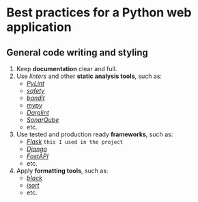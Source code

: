 # Best practices for a Python web application

## General code writing and styling

1. Keep **documentation** clear and full.
2. Use *linters* and other **static analysis tools**, such as:
    * [*PyLint*](http://pylint.org/)
    * [*safety*](http://github.com/pyupio/safety)
    * [*bandit*](http://github.com/PyCQA/bandit)
    * [*mypy*](http://mypy.readthedocs.io/en/)
    * [*Darglint*](http://github.com/terrencepreilly/darglint)
    * [*SonarQube*](http://sonarqube.org/)
    * etc.
3. Use tested and production ready **frameworks**, such as:
    * [*Flask*](http://flask.palletsprojects.com/)  `this I used in the project`
    * [*Django*](http://djangoproject.com/)
    * [*FastAPI*](http://fastapi.tiangolo.com/)
    * etc.
4. Apply **formatting tools**, such as:
    * [*black*](http://github.com/psf/black)
    * [*isort*](http://github.com/PyCQA/isort)
    * etc.
